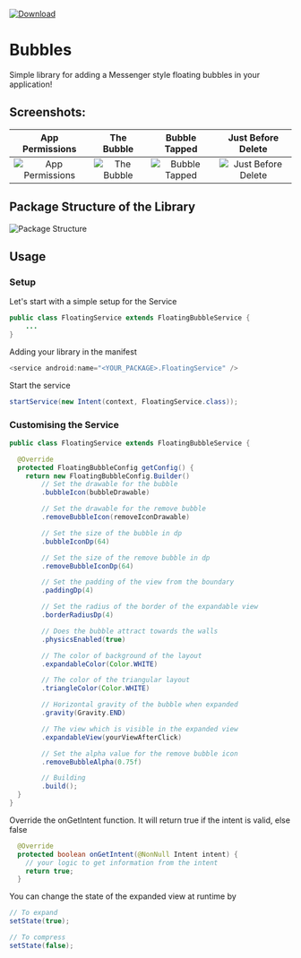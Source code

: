[ ![Download](https://api.bintray.com/packages/ssiddharth2010/Bubbles/bubbles/images/download.svg) ](https://bintray.com/ssiddharth2010/Bubbles/bubbles/_latestVersion)

# Bubbles

Simple library for adding a Messenger style floating bubbles in your application!

## Screenshots:

| App Permissions | The Bubble | Bubble Tapped | Just Before Delete 
|:-------------:|:-------------:|:-------------:|:-------------:
| ![App Permissions](https://github.com/siddharth2010/Bubbles/blob/master/screenshots/app_permission.png)|![The Bubble](https://github.com/siddharth2010/Bubbles/blob/master/screenshots/bubble_overlay.png)|![Bubble Tapped](https://github.com/siddharth2010/Bubbles/blob/master/screenshots/bubble_open.png)| ![Just Before Delete](https://github.com/siddharth2010/Bubbles/blob/master/screenshots/bubble_close.png)

## Package Structure of the Library

![Package Structure](https://github.com/siddharth2010/Bubbles/blob/master/screenshots/package_structure.png)

## Usage

### Setup
Let's start with a simple setup for the Service
```java
public class FloatingService extends FloatingBubbleService {
    ...
}
```

Adding your library in the manifest
```java
<service android:name="<YOUR_PACKAGE>.FloatingService" />
```

Start the service
```java
startService(new Intent(context, FloatingService.class));
```

### Customising the Service
```java
public class FloatingService extends FloatingBubbleService {

  @Override
  protected FloatingBubbleConfig getConfig() {
    return new FloatingBubbleConfig.Builder()
        // Set the drawable for the bubble
        .bubbleIcon(bubbleDrawable)

        // Set the drawable for the remove bubble
        .removeBubbleIcon(removeIconDrawable)

        // Set the size of the bubble in dp
        .bubbleIconDp(64)

        // Set the size of the remove bubble in dp
        .removeBubbleIconDp(64)

        // Set the padding of the view from the boundary
        .paddingDp(4)

        // Set the radius of the border of the expandable view
        .borderRadiusDp(4)

        // Does the bubble attract towards the walls
        .physicsEnabled(true)

        // The color of background of the layout
        .expandableColor(Color.WHITE)

        // The color of the triangular layout
        .triangleColor(Color.WHITE)

        // Horizontal gravity of the bubble when expanded
        .gravity(Gravity.END)

        // The view which is visible in the expanded view
        .expandableView(yourViewAfterClick)

        // Set the alpha value for the remove bubble icon
        .removeBubbleAlpha(0.75f)

        // Building
        .build();
  }
}
```

Override the onGetIntent function. It will return true if the intent is valid, else false
```java
  @Override
  protected boolean onGetIntent(@NonNull Intent intent) {
    // your logic to get information from the intent
    return true;
  }
```

You can change the state of the expanded view at runtime by
```java
// To expand
setState(true);

// To compress
setState(false);
```
